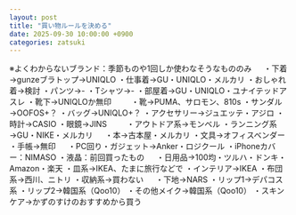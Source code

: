 ```yaml
---
layout: post
title: "買い物ルールを決める"
date: 2025-09-30 10:00:00 +0900
categories: zatsuki
---
```

※よくわからないブランド：季節ものや1回しか使わなそうなもののみ
　
・下着→gunzeブラトップ→UNIQLO
・仕事着→GU・UNIQLO・メルカリ
・おしゃれ着→検討
・パンツ→-
・Tシャツ→-
・部屋着→GU・UNIQLO・ユナイテッドアスレ
・靴下→UNIQLOか無印
　　
・靴→PUMA、サロモン、810s
・サンダル→OOFOS+？
・バッグ→UNIQLO+？
・アクセサリー→ジュエッテ・アジロ
・時計→CASIO
・眼鏡→JINS
　　
・アウトドア系→モンベル
・ランニング系→GU・NIKE・メルカリ
　
・本→古本屋・メルカリ
・文具→オフィスベンダー
・手帳→無印
　
・PC回り・ガジェット→Anker・ロジクール
・iPhoneカバー：NIMASO
・液晶：前回買ったもの
　
・日用品→100均・ツルハ・ドンキ・Amazon・楽天
・皿系→IKEA、たまに旅行などで
・インテリア→IKEA
・布団系→西川、ニトリ
・収納系→買わない
　
・下地→NARS
・リップ1→デパコス系
・リップ2→韓国系（Qoo10）
・その他メイク→韓国系（Qoo10）
・スキンケア→かずのすけのおすすめから買う

